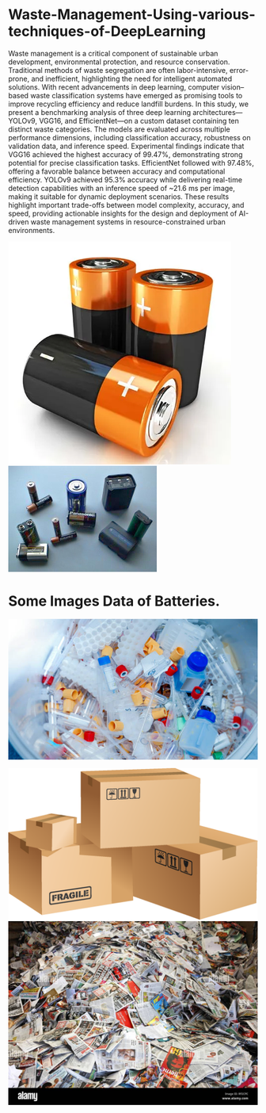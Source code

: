 # Waste-Management-Using-various-techniques-of-DeepLearning
Waste management is a critical component of sustainable urban development, environmental protection, and resource conservation. Traditional methods of waste segregation are often labor-intensive, error-prone, and inefficient, highlighting the need for intelligent automated solutions. With recent advancements in deep learning, computer vision–based waste classification systems have emerged as promising tools to improve recycling efficiency and reduce landfill burdens. In this study, we present a benchmarking analysis of three deep learning architectures—YOLOv9, VGG16, and EfficientNet—on a custom dataset containing ten distinct waste categories. The models are evaluated across multiple performance dimensions, including classification accuracy, robustness on validation data, and inference speed. Experimental findings indicate that VGG16 achieved the highest accuracy of 99.47%, demonstrating strong potential for precise classification tasks. EfficientNet followed with 97.48%, offering a favorable balance between accuracy and computational efficiency. YOLOv9 achieved 95.3% accuracy while delivering real-time detection capabilities with an inference speed of ~21.6 ms per image, making it suitable for dynamic deployment scenarios. These results highlight important trade-offs between model complexity, accuracy, and speed, providing actionable insights for the design and deployment of AI-driven waste management systems in resource-constrained urban environments.

![alt_image](https://github.com/Nitin9304/Waste-Management-Using-various-techniques-of-DeepLearning/blob/58ad5640380fc081d7910a3aca0abeb152aff690/156713-004-96897BF4.webp) ![image_alt](https://github.com/Nitin9304/Waste-Management-Using-various-techniques-of-DeepLearning/blob/c483cd8e51675d7258e0fd283556d96ba6d94d64/Batteries.jpg)
# Some Images Data of Batteries.

![alt_image](https://github.com/Nitin9304/Waste-Management-Using-various-techniques-of-DeepLearning/blob/14661716ebf29868559db5f8a19241bc5720e140/istockphoto-1022715774-612x612.jpg)

![image_alt](https://github.com/Nitin9304/Waste-Management-Using-various-techniques-of-DeepLearning/blob/d75a928c177f428fad42b23aaf4135079de2225a/pngfind.com-cardboard-png-1946738.png)
![image_alt](https://github.com/Nitin9304/Waste-Management-Using-various-techniques-of-DeepLearning/blob/ac769a53f0f6f21328ad799277c5139dca55029a/waste-paper-recycling-essen-north-rhine-westphalia-RF2CPC.jpg)
